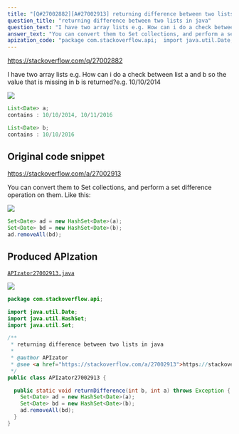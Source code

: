 ```yaml
---
title: "[Q#27002882][A#27002913] returning difference between two lists in java"
question_title: "returning difference between two lists in java"
question_text: "I have two array lists e.g. How can i do a check between list a and b so the value that is missing in b is returned?e.g. 10/10/2014"
answer_text: "You can convert them to Set collections, and perform a set difference operation on them. Like this:"
apization_code: "package com.stackoverflow.api;  import java.util.Date; import java.util.HashSet; import java.util.Set;  /**  * returning difference between two lists in java  *  * @author APIzator  * @see <a href=\"https://stackoverflow.com/a/27002913\">https://stackoverflow.com/a/27002913</a>  */ public class APIzator27002913 {    public static void returnDifference(int b, int a) throws Exception {     Set<Date> ad = new HashSet<Date>(a);     Set<Date> bd = new HashSet<Date>(b);     ad.removeAll(bd);   } }"
---
```


https://stackoverflow.com/q/27002882

I have two array lists e.g.
How can i do a check between list a and b so the value that is missing in b is returned?e.g. 10/10/2014


<div class="code-logo"><img src="/stackoverflow.png" /></div>

```java
List<Date> a;
contains : 10/10/2014, 10/11/2016

List<Date> b;
contains : 10/10/2016
```


## Original code snippet

https://stackoverflow.com/a/27002913

You can convert them to Set collections, and perform a set difference operation on them.
Like this:

<div class="code-logo"><img src="/stackoverflow.png" /></div>

```java
Set<Date> ad = new HashSet<Date>(a);
Set<Date> bd = new HashSet<Date>(b);
ad.removeAll(bd);
```

## Produced APIzation

[`APIzator27002913.java`](https://github.com/pasqualesalza/apization/raw/main/data/search/APIzator27002913.java)

<div class="code-logo"><img src="/apizator.png" /></div>

```java
package com.stackoverflow.api;

import java.util.Date;
import java.util.HashSet;
import java.util.Set;

/**
 * returning difference between two lists in java
 *
 * @author APIzator
 * @see <a href="https://stackoverflow.com/a/27002913">https://stackoverflow.com/a/27002913</a>
 */
public class APIzator27002913 {

  public static void returnDifference(int b, int a) throws Exception {
    Set<Date> ad = new HashSet<Date>(a);
    Set<Date> bd = new HashSet<Date>(b);
    ad.removeAll(bd);
  }
}

```